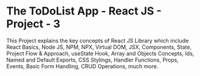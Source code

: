 # The ToDoList App - React JS - Project - 3
This Project explains the key concepts of React JS Library which include React Basics, Node JS, NPM, NPX, Virtual DOM, JSX, Components, State, Project Flow &amp; Approach, useState Hook, Array and Objects Concepts, Ids, Named and Default Exports, CSS Stylings, Handler Functions, Props, Events, Basic Form Handling, CRUD Operations, much more.
